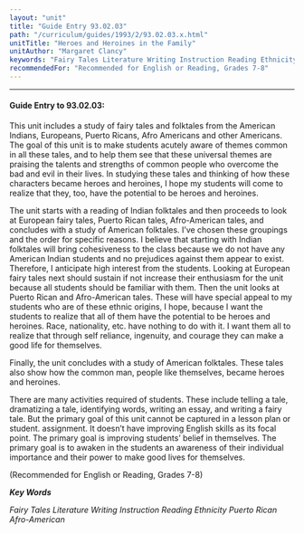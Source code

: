 ```yaml
---
layout: "unit"
title: "Guide Entry 93.02.03"
path: "/curriculum/guides/1993/2/93.02.03.x.html"
unitTitle: "Heroes and Heroines in the Family"
unitAuthor: "Margaret Clancy"
keywords: "Fairy Tales Literature Writing Instruction Reading Ethnicity Puerto Rican Afro-American"
recommendedFor: "Recommended for English or Reading, Grades 7-8"
---
```

<body>
<hr/>
 <h4>
  Guide Entry to 93.02.03:
 </h4>
 This unit includes a study of fairy tales and folktales from the American Indians, Europeans, Puerto Ricans, Afro Americans and other Americans. The goal of this unit is to make students acutely aware of themes common in all these tales, and to help them see that these universal themes are praising the talents and strengths of common people who overcome the bad and evil in their lives. In studying these tales and thinking of how these characters became heroes and heroines, I hope my students will come to realize that they, too, have the potential to be heroes and heroines.
 <p>
  The unit starts with a reading of Indian folktales and then proceeds to look at European fairy tales, Puerto Rican tales, Afro-American tales, and concludes with a study of American folktales. I’ve chosen these groupings and the order for specific reasons. I believe that starting with Indian folktales will bring cohesiveness to the class because we do not have any American Indian students and no prejudices against them appear to exist. Therefore, I anticipate high interest from the students. Looking at European fairy tales next should sustain if not increase their enthusiasm for the unit because all students should be familiar with them. Then the unit looks at Puerto Rican and Afro-American tales. These will have special appeal to my students who are of these ethnic origins, I hope, because I want the students to realize that all of them have the potential to be heroes and heroines. Race, nationality, etc. have nothing to do with it. I want them all to realize that through self reliance, ingenuity, and courage they can make a good life for themselves.
 </p>
 <p>
  Finally, the unit concludes with a study of American folktales. These tales also show how the common man, people like themselves, became heroes and heroines.
 </p>
 <p>
  There are many activities required of students. These include telling a tale, dramatizing a tale, identifying words, writing an essay, and writing a fairy tale. But the primary goal of this unit cannot be captured in a lesson plan or student. assignment. It doesn’t have improving English skills as its focal point. The primary goal is improving students’ belief in themselves. The primary goal is to awaken in the students an awareness of their individual importance and their power to make good lives for themselves.
 </p>
 <p>
  (Recommended for English or Reading, Grades 7-8)
 </p>
<p>
  <b>
   <i>
    Key Words
   </i>
  </b>
  <br/>
 </p>
 <p>
  <i>
   Fairy Tales Literature Writing Instruction Reading Ethnicity Puerto Rican Afro-American
  </i>
 </p>

</body>